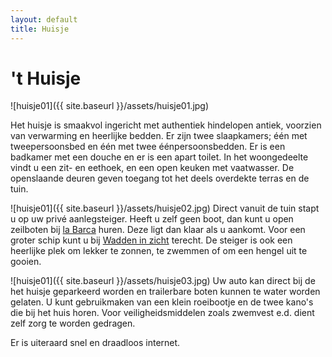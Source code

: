 ```yaml
---
layout: default
title: Huisje
---
```

# 't Huisje
![huisje01]({{ site.baseurl }}/assets/huisje01.jpg)

Het huisje is smaakvol ingericht met authentiek hindelopen antiek, voorzien van verwarming en heerlijke bedden. Er zijn twee slaapkamers; één met tweepersoonsbed en één met twee éénpersoonsbedden. Er is een badkamer met een douche en er is een apart toilet. In het woongedeelte vindt u een zit- en eethoek, en een open keuken met vaatwasser. De openslaande deuren geven toegang tot het deels overdekte terras en de tuin.

![huisje01]({{ site.baseurl }}/assets/huisje02.jpg)
Direct vanuit de tuin stapt u op uw privé aanlegsteiger. Heeft u zelf geen boot, dan kunt u open zeilboten bij [la Barca](https://www.paviljoenlabarca.nl/) huren. Deze ligt dan klaar als u aankomt. Voor een groter schip kunt u bij [Wadden in zicht](http://www.waddeninzicht.com/) terecht. De steiger is ook een heerlijke plek om lekker te zonnen, te zwemmen of om een hengel uit te gooien.

![huisje01]({{ site.baseurl }}/assets/huisje03.jpg)
Uw auto kan direct bij de het huisje geparkeerd worden en trailerbare boten kunnen te water worden gelaten. U kunt gebruikmaken van een klein roeibootje en de twee kano's die bij het huis horen. Voor veiligheidsmiddelen zoals zwemvest e.d. dient zelf zorg te worden gedragen.

Er is uiteraard snel en draadloos internet.
